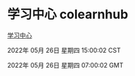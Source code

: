 # 学习中心 colearnhub
[学习中心](http://59.174.26.83:56308/colearnhub/)

2022年 05月 26日 星期四 15:00:02 CST

2022年 05月 26日 星期四 07:00:02 GMT
